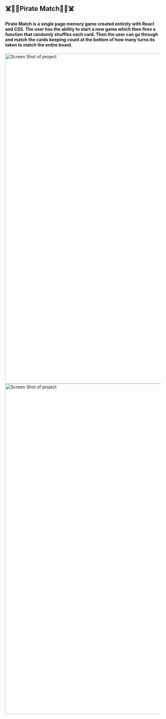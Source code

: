 ## ☠️🏴‍☠️Pirate Match🏴‍☠️☠️

#### Pirate Match is a single page memory game created entirely with React and CSS. The user has the ability to start a new game which then fires a function that randomly shuffles each card. Then the user can go through and match the cards keeping count at the bottom of how many turns its taken to match the entire board.

<img width="1068" alt="Screen Shot of project" src="assets/screenshot1.png">
<img width="1068" alt="Screen Shot of project" src="assets/screenshot2.png">